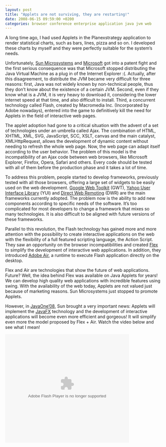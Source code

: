 ```yaml
---
layout: post
title: "Applets are not surviving, they are restarting!"
date: 2008-06-15 09:59:00 +0200
categories: browser conference enterprise application java jvm web
---
```


A long time ago, I had used Applets in the Planexstrategy application to render statistical charts, such as bars, lines, pizza and so on. I developed these charts by myself and they were perfectly suitable for the system’s needs.

Unfortunately, <a href="http://www.sun.com/">Sun Microsystems</a> and <a href="http://www.microsoft.com/">Microsoft</a> got into a patent fight and the first serious consequence was that Microsoft stopped distributing the Java Virtual Machine as a plug in of the Internet Explorer :(. Actually, after this disagreement, to distribute the JVM became very difficult for three reasons: first, Java was not widely known by non-technical people, thus they don’t know about the existence of a certain JVM. Second, even if they know what is a JVM, it is very heavy to download it, considering the lower internet speed at that time, and also difficult to install. Third, a concurrent technology called Flash, created by Macromedia Inc. (Incorporated by Adobe nowadays), entered into the game to definitively kill the need for Applets in the field of interactive web pages.

The applet adoption had gone to a critical situation with the advent of a set of technologies under an umbrella called Ajax. The combination of HTML, XHTML, XML, SVG, JavaScript, SCC, XSLT, canvas and the main catalyst, XMLHttpRequest, allows the development of dynamic content without needing to refresh the whole web page. Now, the web page can adapt itself according to the user behavior. The problem of this model is the incompatibility of an Ajax code between web browsers, like Microsoft Explorer, Firefox, Opera, Safari and others. Every code should be tested with all of them before the production phase and it takes a lot of time.

To address this problem, people started to develop frameworks, previously tested with all those browsers, offering a large set of widgets to be easily used on the web development. <a href="http://code.google.com/webtoolkit/">Google Web Toolkit</a> (GWT), <a href="http://developer.yahoo.com/yui/">Yahoo User Interface Library</a> (YUI) and <a href="http://getahead.org/dwr/overview/dwr">Direct Web Remoting</a> (DWR) are the main frameworks currently adopted. The problem now is the ability to add new components according to specific needs of the software. It’s too complicated for most developers to change a framework that mixes so many technologies. It is also difficult to be aligned with future versions of these frameworks.

Parallel to this revolution, the Flash technology has gained more and more attention with the possibility to create interactive applications on the web with the flexibility of a full featured scripting language, the Action Script. They saw an opportunity on the browser incompatibilities and created <a href="http://www.adobe.com/products/flex/">Flex</a> to simplify the development of interactive web applications. In addition, they introduced <a href="http://www.adobe.com/products/air/">Adobe Air</a>, a runtime to execute Flash application directly on the desktop.

Flex and Air are technologies that show the future of web applications. Future? Well, the idea behind Flex was available on Java Applets for years! We can develop high quality web applications with incredible features using swing. With the availability of the web today, Applets are not valued just because of marketing reasons. Sun Microsystems just stopped to promote Applets.

However, in <a href="http://www.javaone.com/">JavaOne’08</a>, Sun brought a very important news: Applets will implement the <a href="http://www.javafx.com/">JavaFX</a> technology and the development of interactive applications will become even more efficient and gorgeous! It will simplify even more the model proposed by Flex + Air. Watch the video below and see what I mean!

<object data="http://i.zdnet.com/flash/cnb_video.swf" height="350" type="application/x-shockwave-flash" width="400"><param name="FlashVars" value="vidFile=8n0507_Java_Applet.flv&amp;br=2&amp;autoplay=false&amp;still=http://i.zdnet.com/gallery/200561-400-300.jpg"/><param name="movie" value="http://i.zdnet.com/flash/cnb_video.swf"/><param name="wmode" value="transparent"/></object>
